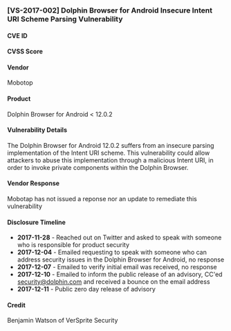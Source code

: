 ### [VS-2017-002]  Dolphin Browser for Android Insecure Intent URI Scheme Parsing Vulnerability

#### CVE ID
#### CVSS Score
#### Vendor
Mobotop
#### Product
Dolphin Browser for Android < 12.0.2
#### Vulnerability Details
The Dolphin Browser for Android 12.0.2 suffers from an insecure parsing implementation of the Intent URI scheme.  This vulnerability could allow attackers to abuse this implementation through a malicious Intent URI, in order to invoke private components within the Dolphin Browser.
#### Vendor Response 
Mobotap has not issued a reponse nor an update to remediate this vulnerability
#### Disclosure Timeline
* **2017-11-28** - Reached out on Twitter and asked to speak with someone who is responsible for product security
* **2017-12-04** - Emailed requesting to speak with someone who can address security issues in the Dolphin Browser for Android, no response
* **2017-12-07** - Emailed to verify initial email was received, no response
* **2017-12-10** - Emailed to inform the public release of an advisory, CC'ed security@dolphin.com and received a bounce on the email address
* **2017-12-11** - Public zero day release of advisory

#### Credit
Benjamin Watson of VerSprite Security
